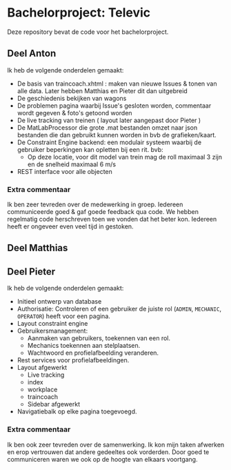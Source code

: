 # Bachelorproject: Televic
Deze repository bevat de code voor het bachelorproject.

## Deel Anton
Ik heb de volgende onderdelen gemaakt:
  - De basis van traincoach.xhtml : maken van nieuwe Issues & tonen van alle data. Later hebben Matthias en Pieter dit dan uitgebreid
  - De geschiedenis bekijken van wagons
  - De problemen pagina waarbij Issue's gesloten worden, commentaar wordt gegeven & foto's getoond worden
  - De live tracking van treinen ( layout later aangepast door Pieter )
  - De MatLabProcessor die grote .mat bestanden omzet naar json bestanden die dan gebruikt kunnen worden in bvb de grafieken/kaart.
  - De Constraint Engine backend: een modulair systeem waarbij de gebruiker beperkingen kan opletten bij een rit. bvb:
    - Op deze locatie, voor dit model van trein mag de roll maximaal 3 zijn en de snelheid maximaal 6 m/s
  - REST interface voor alle objecten


### Extra commentaar
Ik ben zeer tevreden over de medewerking in groep. Iedereen communiceerde goed & gaf goede feedback qua code. We hebben regelmatig code herschreven toen we vonden dat het beter kon. Iedereen heeft er ongeveer even veel tijd in gestoken.
    
 ## Deel Matthias
 
 ## Deel Pieter
Ik heb de volgende onderdelen gemaakt:
  - Initieel ontwerp van database
  - Authorisatie: Controleren of een gebruiker de juiste rol (```ADMIN```, ```MECHANIC```, ```OPERATOR```) heeft voor een pagina.
  - Layout constraint engine
  - Gebruikersmanagement: 
    - Aanmaken van gebruikers, toekennen van een rol. 
    - Mechanics toekennen aan stelplaatsen.
    - Wachtwoord en profielafbeelding veranderen.
  - Rest services voor profielafbeeldingen.
  - Layout afgewerkt
    - Live tracking
    - index
    - workplace
    - traincoach
    - Sidebar afgewerkt
  - Navigatiebalk op elke pagina toegevoegd.
  
  ### Extra commentaar
  Ik ben ook zeer tevreden over de samenwerking. Ik kon mijn taken afwerken en erop vertrouwen dat andere gedeeltes ook vorderden. Door goed te communiceren waren we ook op de hoogte van elkaars voortgang. 
  
  
